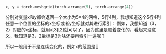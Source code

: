 ```python
x, y = torch.meshgrid(torch.arrange(5), torch.arrange(4))
```
分别对变量x和y都会返回一个大小为5×4的网格，5行4列，我想知道这个5行4列任意一个位置的坐标的x坐标或者y坐标就对其进行索引：
例如，我想知道（3，2）对应的x坐标，就用$x[3][2]$就可以了，因为这里是顺着变化的，看起来没意义，我知道是3，2坐标是3为啥还要再索引一遍呢？

所以一般用于不是连续变化的，例如x的范围是[]